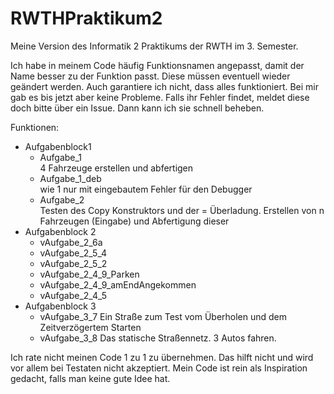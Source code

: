 # RWTHPraktikum2

Meine Version des Informatik 2 Praktikums der RWTH im 3. Semester.

Ich habe in meinem Code häufig Funktionsnamen angepasst, damit der Name besser zu der Funktion passt.
Diese müssen eventuell wieder geändert werden. 
Auch garantiere ich nicht, dass alles funktioniert. Bei mir gab es bis jetzt aber keine Probleme.
Falls ihr Fehler findet, meldet diese doch bitte über ein Issue. Dann kann ich sie schnell beheben.

Funktionen:
- Aufgabenblock1
  - Aufgabe_1  
  4 Fahrzeuge erstellen und abfertigen
  - Aufgabe_1_deb  
  wie 1 nur mit eingebautem Fehler für den Debugger
  - Aufgabe_2  
  Testen des Copy Konstruktors und der = Überladung.
  Erstellen von n Fahrzeugen (Eingabe) und Abfertigung dieser
- Aufgabenblock 2
  - vAufgabe_2_6a
  - vAufgabe_2_5_4
  - vAufgabe_2_5_2
  - vAufgabe_2_4_9_Parken
  - vAufgabe_2_4_9_amEndAngekommen
  - vAufgabe_2_4_5
- Aufgabenblock 3
  - vAufgabe_3_7
  Ein Straße zum Test vom Überholen und dem Zeitverzögertem Starten
  - vAufgabe_3_8
  Das statische Straßennetz. 3 Autos fahren.

Ich rate nicht meinen Code 1 zu 1 zu übernehmen. Das hilft nicht und wird vor allem bei Testaten nicht akzeptiert.
Mein Code ist rein als Inspiration gedacht, falls man keine gute Idee hat.
